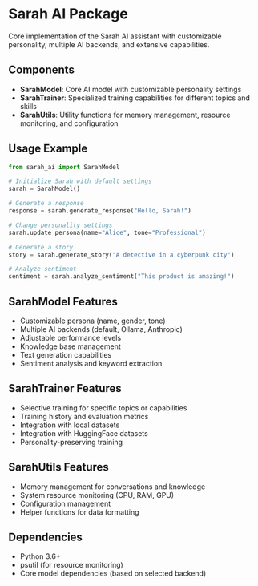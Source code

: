 # Sarah AI Package

Core implementation of the Sarah AI assistant with customizable personality, multiple AI backends, and extensive capabilities.

## Components

- **SarahModel**: Core AI model with customizable personality settings
- **SarahTrainer**: Specialized training capabilities for different topics and skills
- **SarahUtils**: Utility functions for memory management, resource monitoring, and configuration

## Usage Example

```python
from sarah_ai import SarahModel

# Initialize Sarah with default settings
sarah = SarahModel()

# Generate a response
response = sarah.generate_response("Hello, Sarah!")

# Change personality settings
sarah.update_persona(name="Alice", tone="Professional")

# Generate a story
story = sarah.generate_story("A detective in a cyberpunk city")

# Analyze sentiment
sentiment = sarah.analyze_sentiment("This product is amazing!")
```

## SarahModel Features

- Customizable persona (name, gender, tone)
- Multiple AI backends (default, Ollama, Anthropic)
- Adjustable performance levels
- Knowledge base management
- Text generation capabilities
- Sentiment analysis and keyword extraction

## SarahTrainer Features

- Selective training for specific topics or capabilities
- Training history and evaluation metrics
- Integration with local datasets
- Integration with HuggingFace datasets
- Personality-preserving training

## SarahUtils Features

- Memory management for conversations and knowledge
- System resource monitoring (CPU, RAM, GPU)
- Configuration management
- Helper functions for data formatting

## Dependencies

- Python 3.6+
- psutil (for resource monitoring)
- Core model dependencies (based on selected backend)
